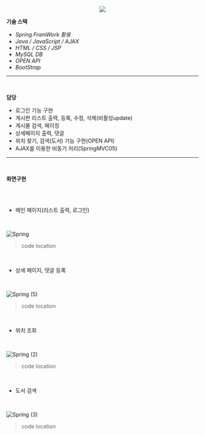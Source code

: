 <!-- head -->
<p align="center">
  <img src="https://capsule-render.vercel.app/api?type=waving&color=auto&height=200&section=header&text=API와&nbsp;BootStrap을&nbsp;활용한&nbsp;게시판&fontSize=42" />
</p>

<!-- body -->

**기술 스택**
- *Spring FramWork 활용*
- *Java / JavaScript / AJAX*
- *HTML / CSS / JSP*
- *MySQL DB*
- *OPEN API*
- *BootStrap*
  


---
<br/>

  **담당**

- 로그인 기능 구현
- 게시판 리스트 출력, 등록, 수정, 삭제(비활성update)
- 게시물 검색, 페이징
- 상세페이지 출력, 댓글
- 위치 찾기, 검색(도서) 기능 구현(OPEN API)
- AJAX를 이용한 비동기 처리(SpringMVC05)

 --- 

<br/>

  **화면구현**
  
<br/>
  
<br/>

- 메인 페이지(리스트 출력, 로그인)
<br/>

![Spring](https://github.com/jeonggyohoon/MVC-pattern-imarket/assets/133930245/1ab44787-9211-4939-b423-f704c6ce7273)

> code location
>> 
<br/>

- 상세 페이지, 댓글 등록
<br/>

![Spring (5)](https://github.com/jeonggyohoon/MVC-pattern-imarket/assets/133930245/d13d38e5-8a9b-4901-9bbd-ade77e103e92)

> code location
>> 
<br/>

- 위치 조회
<br/>

![Spring (2)](https://github.com/jeonggyohoon/MVC-pattern-imarket/assets/133930245/522f6d6d-cc11-42d7-b36f-aa76cc853cd1)

> code location
>> 
<br/>

- 도서 검색
<br/>

![Spring (3)](https://github.com/jeonggyohoon/MVC-pattern-imarket/assets/133930245/44abfdc2-be6e-4601-8efe-6f405d5cd3a1)

> code location
>> 
<br/>
